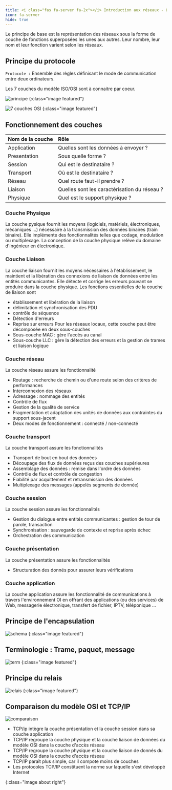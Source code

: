 ```yaml
---
title: <i class="fas fa-server fa-2x"></i> Introduction aux réseaux - Le modèle de référence OSI 
icon: fa-server
hide: true
---
```

<script type="text/javascript" async
  src="https://cdn.mathjax.org/mathjax/latest/MathJax.js?config=TeX-MML-AM_CHTML">
</script>

Le principe de base est la représentation des réseaux sous la forme de couche de
fonctions superposées les unes aux autres. Leur nombre, leur nom et leur
fonction varient selon les réseaux. 

##  <i class="fas fa-server"></i> Principe du protocole 

`Protocole :` Ensemble des règles définisant le mode de communication entre deux
ordinateurs.

Les 7 couches du modèle ISO/OSI sont à connaitre par coeur.

![principe](/assets/images/reseau/principe.png)
{:class="image featured"}

![7 couches OSI](/assets/images/reseau/7couches.png)
{:class="image featured"}

##  <i class="fas fa-server"></i>  Fonctionnement des couches 

| Nom de la couche | Rôle                                         |
| :---             | :---                                         |
| Application      | Quelles sont les données à envoyer ?         |
| Presentation     | Sous quelle forme ?                          |
| Session          | Qui est le destinataire ?                    |
| Transport        | Où est le destinataire ?                     |
| Réseau           | Quel route faut-il prendre ?                 |
| Liaison          | Quelles sont les caractérisation du réseau ? |
| Physique         | Quel est le support physique ?               |

### Couche Physique

La couche pysique fournit les moyens (logiciels, matériels, électroniques,
mécaniques ...) nécessaire à la transmission des données binaires (train
binaire). Elle implémente des fonctionnalités telles que codage, modulation ou
multiplexage. La conception de la couche physique relève du domaine d'ingénieur
en électronique.

### Couche Liaison

La couche liaison fournit les moyens nécessaires à l'établissement, le maintient
et la libération des connexions de liaison de données entre les entités
communicantes. Elle détecte et corrige les erreurs pouvant se produire dans la
couche physique. Les fonctions essentielles de la couche de liaison sont 
+ établissement et libération de la liaison
+ délimitation et synchronisation des PDU
+ contrôle de séquence
+ Détection d'erreurs
+ Reprise sur erreurs
Pour les réseaux locaux, cette couche peut être décomposée en deux sous-couches
+ Sous-couche MAC : gère l'accès au canal
+ Sous-couche LLC : gère la détection des erreurs et la gestion de trames et
  liaison logique
  
### Couche réseau
La couche réseau assure les fonctionnalité 
+ Routage : recherche de chemin ou d'une route selon des critères de
  performances
+ Interconnexion des réseaux
+ Adressage : nommage des entités
+ Contrôle de flux
+ Gestion de la qualité de service
+ Fragmentation et adaptation des unités de données aux contraintes du support
  sous-jacent
+ Deux modes de fonctionnement : connecté / non-connecté

### Couche transport
La couche transport assure les fonctionnalités
+ Transport de bout en bout des données
+ Découpage des flux de données reçus des couches supérieures 
+ Assemblage des données : remise dans l'ordre des données
+ Contrôle de flux et contrôle de congestion
+ Fiabilité par acquittement et retransmission des données
+ Multiplexage des messages (appelés segments de donnée)

### Couche session
La couche session assure les fonctionnalités 
+ Gestion du dialogue entre entités communicantes : gestion de tour de parole,
  transaction
+ Synchronisation : sauvegarde de contexte et reprise après échec 
+ Orchestration des communication

### Couche présentation
La couche présentation assure les fonctionnalités
+ Structuration des donnés pour assurer leurs vérifications 

### Couche application
La couche application assure les fonctionnalité de communications à travers
l'environnement OI en offrant des applications (ou des services) de Web,
messagerie électronique, transfert de fichier, IPTV, téléponique ...

##  <i class="fas fa-server"></i>  Principe de l'encapsulation 
![schema](/assets/images/reseau/schema.png)
{:class="image featured"}

##  <i class="fas fa-server"></i>  Terminologie : Trame, paquet, message 
![term](/assets/images/reseau/7couches2.png)
{:class="image featured"}

##  <i class="fas fa-server"></i>  Principe du relais 
![relais](/assets/images/reseau/protocolecouches.png)
{:class="image featured"}

##  <i class="fas fa-server"></i>  Comparaison du modèle OSI et TCP/IP 
![comparaison]
+ TCP/ip intègre la couche présentation et la couche session dans sa couche
  application
+ TCP/IP regroupe la couche physique et la couche liaison de données du modèle
  OSI dans la couche d'accès réseau
+ TCP/IP regroupe la couche physique et la couche liaison de donnés du modèle
  OSI dans la couche d'accès réseau
+ TCP/IP paraît plus simple, car il compote moins de couches
+ Les protocoles TCP/IP constituent la norme sur laquelle s'est développé Internet

[comparaison]:/assets/images/reseau/OSI-TCPIP.png
{:class="image about right"}
